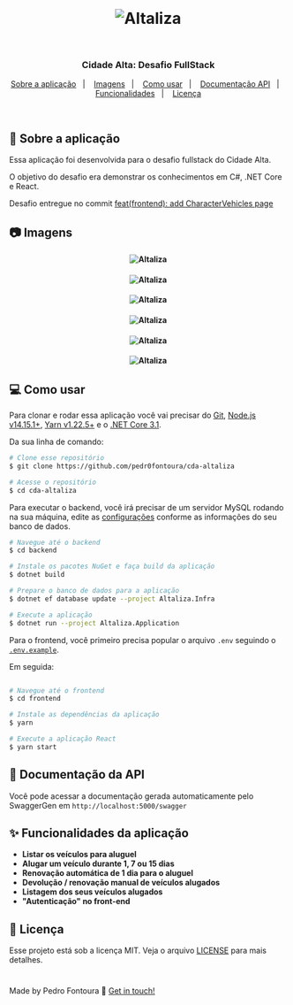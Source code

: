 <h1 align="center">
  <br />
  <br />
  <img alt="Altaliza" src="https://user-images.githubusercontent.com/48810400/130319364-40a51bfe-2037-4bc2-b5d7-8e77f5c511b4.png" />
  <br />
  <br />
</h1>

<h3 align="center">
  Cidade Alta: Desafio FullStack
</h3>

<p align="center">
  <a href="#-sobre-a-aplicação">Sobre a aplicação</a>&nbsp;&nbsp;&nbsp;|&nbsp;&nbsp;&nbsp;
  <a href="#-imagens">Imagens</a>&nbsp;&nbsp;&nbsp;|&nbsp;&nbsp;&nbsp;
  <a href="#-como-usar">Como usar</a>&nbsp;&nbsp;&nbsp;|&nbsp;&nbsp;&nbsp;
  <a href="#-documentação-da-api">Documentação API</a>&nbsp;&nbsp;&nbsp;|&nbsp;&nbsp;&nbsp;
  <a href="#-funcionalidades-da-aplicação">Funcionalidades</a>&nbsp;&nbsp;&nbsp;|&nbsp;&nbsp;&nbsp;
  <a href="#-licença">Licença</a>
</p>

<br />

## 💬 Sobre a aplicação
Essa aplicação foi desenvolvida para o desafio fullstack do Cidade Alta.

O objetivo do desafio era demonstrar os conhecimentos em C#, .NET Core e React.

Desafio entregue no commit [feat(frontend): add CharacterVehicles page](https://github.com/pedr0fontoura/cda-altaliza/tree/e04d2e65b00d5f955edac768621357a5cb969b97)

## 📷 Imagens
<h4 align="center">
  <img alt="Altaliza" src="https://i.imgur.com/rKCaelJ.png" />
</h4>

<h4 align="center">
  <img alt="Altaliza" src="https://i.imgur.com/HrJ5h1P.png" />
</h4>

<h4 align="center">
  <img alt="Altaliza" src="https://i.imgur.com/iWrU61x.png" />
</h4>

<h4 align="center">
  <img alt="Altaliza" src="https://i.imgur.com/0ysWKZX.png" />
</h4>

<h4 align="center">
  <img alt="Altaliza" src="https://i.imgur.com/5QyXuCc.png" />
</h4>

<h4 align="center">
  <img alt="Altaliza" src="https://i.imgur.com/BWTAhSM.png" />
</h4>

## 💻 Como usar
Para clonar e rodar essa aplicação você vai precisar do [Git](https://git-scm.com/), [Node.js v14.15.1+](https://nodejs.org/en/), [Yarn v1.22.5+](https://yarnpkg.com/) e o [.NET Core 3.1](https://dotnet.microsoft.com/download).

Da sua linha de comando:
```bash
# Clone esse repositório
$ git clone https://github.com/pedr0fontoura/cda-altaliza

# Acesse o repositório
$ cd cda-altaliza
```

Para executar o backend, você irá precisar de um servidor MySQL rodando na sua máquina, edite as [configurações](https://github.com/pedr0fontoura/cda-altaliza/blob/c55affb09f7b3db7ebb90467e1a8727b4f3755e0/backend/Altaliza.Infra/Context/MySqlContext.cs#L13) conforme as informações do seu banco de dados.
```bash
# Navegue até o backend
$ cd backend

# Instale os pacotes NuGet e faça build da aplicação
$ dotnet build

# Prepare o banco de dados para a aplicação
$ dotnet ef database update --project Altaliza.Infra

# Execute a aplicação
$ dotnet run --project Altaliza.Application
```

Para o frontend, você primeiro precisa popular o arquivo `.env` seguindo o [`.env.example`](https://github.com/pedr0fontoura/cda-altaliza/blob/main/frontend/.env.example).

Em seguida:
```bash

# Navegue até o frontend
$ cd frontend

# Instale as dependências da aplicação
$ yarn

# Execute a aplicação React
$ yarn start
```

## 🧰 Documentação da API

Você pode acessar a documentação gerada automaticamente pelo SwaggerGen em `http://localhost:5000/swagger`

## ✨ Funcionalidades da aplicação
- **Listar os veículos para aluguel**
- **Alugar um veículo durante 1, 7 ou 15 dias**
- **Renovação automática de 1 dia para o aluguel**
- **Devolução / renovação manual de veículos alugados**
- **Listagem dos seus veículos alugados**
- **"Autenticação" no front-end**

## 📝 Licença

Esse projeto está sob a licença MIT. Veja o arquivo [LICENSE](LICENSE) para mais detalhes.


<h1></h1>


Made by Pedro Fontoura :wave: [Get in touch!](https://twitter.com/pedr0fontoura)
